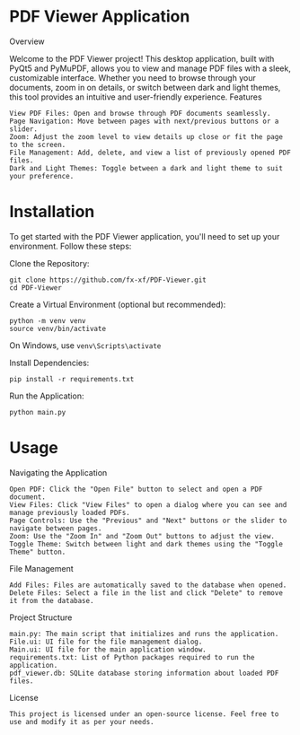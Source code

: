 # PDF Viewer Application

Overview

Welcome to the PDF Viewer project! This desktop application, built with PyQt5 and PyMuPDF, allows you to view and manage PDF files with a sleek, customizable interface. Whether you need to browse through your documents, zoom in on details, or switch between dark and light themes, this tool provides an intuitive and user-friendly experience.
Features

    View PDF Files: Open and browse through PDF documents seamlessly.
    Page Navigation: Move between pages with next/previous buttons or a slider.
    Zoom: Adjust the zoom level to view details up close or fit the page to the screen.
    File Management: Add, delete, and view a list of previously opened PDF files.
    Dark and Light Themes: Toggle between a dark and light theme to suit your preference.

# Installation

To get started with the PDF Viewer application, you'll need to set up your environment. Follow these steps:

Clone the Repository:

    git clone https://github.com/fx-xf/PDF-Viewer.git
    cd PDF-Viewer

Create a Virtual Environment (optional but recommended):

    python -m venv venv
    source venv/bin/activate  
    
On Windows, use 
    `venv\Scripts\activate`

Install Dependencies:

    pip install -r requirements.txt

Run the Application:

    python main.py

# Usage

Navigating the Application

    Open PDF: Click the "Open File" button to select and open a PDF document.
    View Files: Click "View Files" to open a dialog where you can see and manage previously loaded PDFs.
    Page Controls: Use the "Previous" and "Next" buttons or the slider to navigate between pages.
    Zoom: Use the "Zoom In" and "Zoom Out" buttons to adjust the view.
    Toggle Theme: Switch between light and dark themes using the "Toggle Theme" button.

File Management

    Add Files: Files are automatically saved to the database when opened.
    Delete Files: Select a file in the list and click "Delete" to remove it from the database.

Project Structure

    main.py: The main script that initializes and runs the application.
    File.ui: UI file for the file management dialog.
    Main.ui: UI file for the main application window.
    requirements.txt: List of Python packages required to run the application.
    pdf_viewer.db: SQLite database storing information about loaded PDF files.

License

    This project is licensed under an open-source license. Feel free to use and modify it as per your needs.
